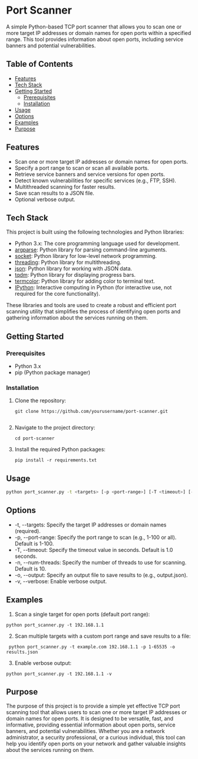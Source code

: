 # Port Scanner

A simple Python-based TCP port scanner that allows you to scan one or more target IP addresses or domain names for open ports within a specified range. This tool provides information about open ports, including service banners and potential vulnerabilities.

## Table of Contents

- [Features](#features)
- [Tech Stack](#tech-stack)
- [Getting Started](#getting-started)
  - [Prerequisites](#prerequisites)
  - [Installation](#installation)
- [Usage](#usage)
- [Options](#options)
- [Examples](#examples)
- [Purpose](#purpose)

## Features

- Scan one or more target IP addresses or domain names for open ports.
- Specify a port range to scan or scan all available ports.
- Retrieve service banners and service versions for open ports.
- Detect known vulnerabilities for specific services (e.g., FTP, SSH).
- Multithreaded scanning for faster results.
- Save scan results to a JSON file.
- Optional verbose output.

## Tech Stack

This project is built using the following technologies and Python libraries:

- Python 3.x: The core programming language used for development.
- [argparse](https://docs.python.org/3/library/argparse.html): Python library for parsing command-line arguments.
- [socket](https://docs.python.org/3/library/socket.html): Python library for low-level network programming.
- [threading](https://docs.python.org/3/library/threading.html): Python library for multithreading.
- [json](https://docs.python.org/3/library/json.html): Python library for working with JSON data.
- [tqdm](https://github.com/tqdm/tqdm): Python library for displaying progress bars.
- [termcolor](https://pypi.org/project/termcolor/): Python library for adding color to terminal text.
- [IPython](https://ipython.org/): Interactive computing in Python (for interactive use, not required for the core functionality).

These libraries and tools are used to create a robust and efficient port scanning utility that simplifies the process of identifying open ports and gathering information about the services running on them.


## Getting Started

### Prerequisites

- Python 3.x
- pip (Python package manager)

### Installation

1. Clone the repository:

   ```shell
   git clone https://github.com/yourusername/port-scanner.git
  
2. Navigate to the project directory:
   ```shell  
   cd port-scanner
3. Install the required Python packages:
   ```shell
   pip install -r requirements.txt 
## Usage    
```bash
python port_scanner.py -t <targets> [-p <port-range>] [-T <timeout>] [-n <num-threads>] [-o <output>] [-v]
```
## Options   
- -t, --targets: Specify the target IP addresses or domain names (required).
- -p, --port-range: Specify the port range to scan (e.g., 1-100 or all). Default is 1-100.
- -T, --timeout: Specify the timeout value in seconds. Default is 1.0 seconds.
- -n, --num-threads: Specify the number of threads to use for scanning. Default is 10.
- -o, --output: Specify an output file to save results to (e.g., output.json).
- -v, --verbose: Enable verbose output.

## Examples
1. Scan a single target for open ports (default port range):
 ```shell
 python port_scanner.py -t 192.168.1.1
 ```
2. Scan multiple targets with a custom port range and save results to a file:
```shell
 python port_scanner.py -t example.com 192.168.1.1 -p 1-65535 -o results.json
``` 
3. Enable verbose output:
```shell
python port_scanner.py -t 192.168.1.1 -v
```
## Purpose

The purpose of this project is to provide a simple yet effective TCP port scanning tool that allows users to scan one or more target IP addresses or domain names for open ports. It is designed to be versatile, fast, and informative, providing essential information about open ports, service banners, and potential vulnerabilities. Whether you are a network administrator, a security professional, or a curious individual, this tool can help you identify open ports on your network and gather valuable insights about the services running on them.
